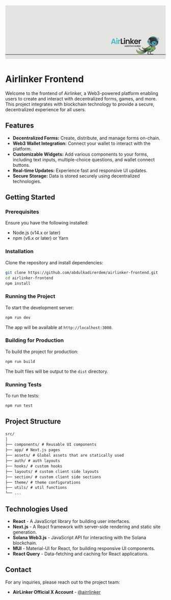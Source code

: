 # ![Airlinker](./README-assets/twitter-banner.png)

# Airlinker Frontend

Welcome to the frontend of Airlinker, a Web3-powered platform enabling users to create and interact with decentralized forms, games, and more. This project integrates with blockchain technology to provide a secure, decentralized experience for all users.

## Features

- **Decentralized Forms:** Create, distribute, and manage forms on-chain.
- **Web3 Wallet Integration:** Connect your wallet to interact with the platform.
- **Customizable Widgets:** Add various components to your forms, including text inputs, multiple-choice questions, and wallet connect buttons.
- **Real-time Updates:** Experience fast and responsive UI updates.
- **Secure Storage:** Data is stored securely using decentralized technologies.

## Getting Started

### Prerequisites

Ensure you have the following installed:

- Node.js (v14.x or later)
- npm (v6.x or later) or Yarn

### Installation

Clone the repository and install dependencies:

```bash
git clone https://github.com/abdulkadirerdem/airlinker-frontend.git
cd airlinker-frontend
npm install
```

### Running the Project

To start the development server:

```bash
npm run dev
```

The app will be available at `http://localhost:3000`.

### Building for Production

To build the project for production:

```bash
npm run build
```

The built files will be output to the `dist` directory.

### Running Tests

To run the tests:

```bash
npm run test
```

## Project Structure

```markdown
src/
│
├── components/ # Reusable UI components
├── app/ # Next.js pages
├── assets/ # Global assets that are statically used
├── auth/ # auth layouts
├── hooks/ # custom hooks
├── layouts/ # custom client side layouts
├── section/ # custom client side sections
├── theme/ # theme configurations
├── utils/ # util functions
└── ...
```

## Technologies Used

- **React** - A JavaScript library for building user interfaces.
- **Next.js** - A React framework with server-side rendering and static site generation.
- **Solana Web3.js** - JavaScript API for interacting with the Solana blockchain.
- **MUI** - Material-UI for React, for building responsive UI components.
- **React Query** - Data-fetching and caching for React applications.

## Contact

For any inquiries, please reach out to the project team:

- **AirLinker Official X Account** - [@airrlinker](https://x.com/AirrLinker)
